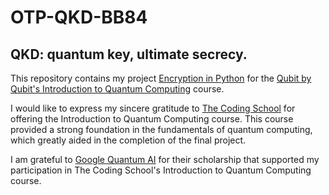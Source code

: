 # OTP-QKD-BB84

## QKD: quantum key, ultimate secrecy.

This repository contains my project [Encryption in Python](https://github.com/magape/OTP-QKD-BB84/blob/main/Encryption%20in%20Python.md) for the [Qubit by Qubit's Introduction to Quantum Computing](https://www.qubitbyqubit.org/programs) course.

I would like to express my sincere gratitude to [The Coding School](https://the-cs.org/) for offering the Introduction to Quantum Computing course. This course provided a strong foundation in the fundamentals of quantum computing, which greatly aided in the completion of the final project. 

I am grateful to [Google Quantum AI](https://quantumai.google/) for their scholarship that supported my participation in The Coding School's Introduction to Quantum Computing course.

